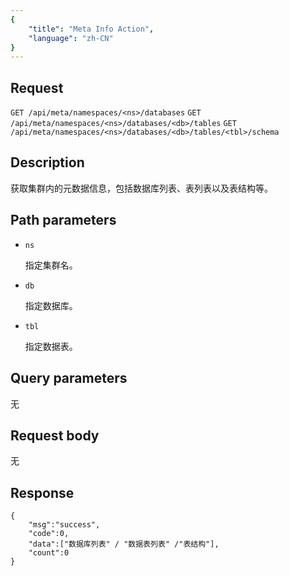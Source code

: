 ```yaml
---
{
    "title": "Meta Info Action",
    "language": "zh-CN"
}
---
```


## Request

`GET /api/meta/namespaces/<ns>/databases`
`GET /api/meta/namespaces/<ns>/databases/<db>/tables`
`GET /api/meta/namespaces/<ns>/databases/<db>/tables/<tbl>/schema`


## Description

获取集群内的元数据信息，包括数据库列表、表列表以及表结构等。

    
## Path parameters

* `ns`

    指定集群名。

* `db`

    指定数据库。

* `tbl`

    指定数据表。

## Query parameters

无

## Request body

无

## Response

```
{
    "msg":"success",
    "code":0,
    "data":["数据库列表" / "数据表列表" /"表结构"],
    "count":0
}
```

